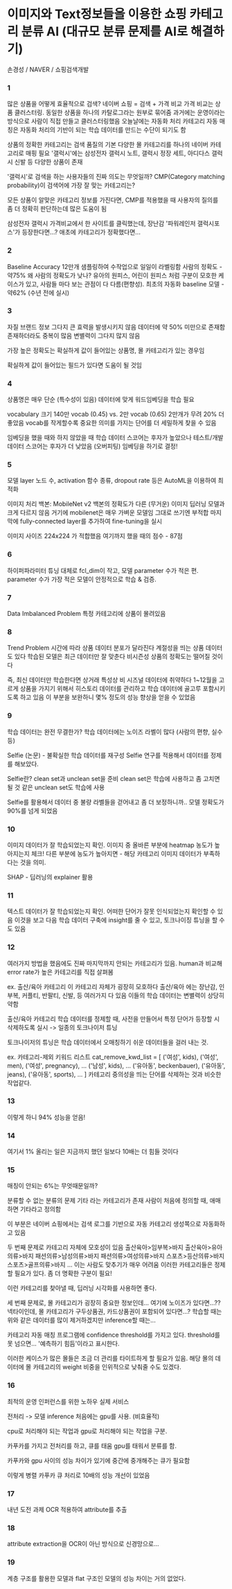 # 이미지와 Text정보들을 이용한 쇼핑 카테고리 분류 AI (대규모 분류 문제를 AI로 해결하기)

손경성 / NAVER / 쇼핑검색개발


### 1
많은 상품을 어떻게 효율적으로 검색?
네이버 쇼핑 = 검색 + 가격 비교
가격 비교는 상품 클러스터링. 동일한 상품을 하나의 카탈로그라는 원부로 묶어줌
과거에는 운영이라는 방식으로 사람이 직접 만들고 클러스터링했음
오늘날에는 자동화 처리
카테고리 자동 매칭은 자동화 처리의 기반이 되는 학습 데이터를 만드는 수단이 되기도 함

상품의 정확한 카테고리는 검색 품질의 기본
다양한 몰 카테고리를 하나의 네이버 카테고리로 매핑 필요
'갤럭시'에는 삼성전자 갤럭시 노트, 갤럭시 정장 세트, 아디다스 갤럭시 신발 등 다양한 상품이 존재

'갤럭시'로 검색을 하는 사용자들의 진짜 의도는 무엇일까?
CMP(Category matching probability)이 검색어에 가장 잘 맞는 카테고리는?

모든 상품이 알맞은 카테고리 정보를 가진다면, 
CMP를 적용했을 때 사용자의 질의를 좀 더 정확히 판단하는데 많은 도움이 됨

삼성전자 갤럭시 가격비교에서 
한 사이트를 클릭했는데, 장난감 '파워레인저 갤럭시포스'가 등장한다면...?
애초에 카테고리가 정확했다면...


### 2
Baseline Accuracy
12만개 샘플링하여 수작업으로 일일이 라벨링함
사람의 정확도 - 약75%
왜 사람의 정확도가 낮나?
유아의 원피스, 어린이 원피스 처럼 구분이 모호한 케이스가 있고, 사람들 마다 보는 관점이 다 다름(편향성).
최초의 자동화 baseline 모델 - 약62% (수년 전에 실시)


### 3
자질
브랜드 정보 그다지 큰 효력을 발생시키지 않음
데이터에 약 50% 미만으로 존재함
존재하더라도 중복이 많음
변별력이 그다지 많지 않음

가장 높은 정확도는 확실하게 값이 들어있는
상품명, 몰 카테고리가 있는 경우임

확실하게 값이 들어있는 필드가 있다면 
도움이 될 것임


### 4
상품명은 매우 단순 (특수성이 있음)
데이터에 맞게 워드임베딩을 학습 필요

vocabulary 크기
140만 vocab (0.45) vs. 2만 vocab (0.65)
2만개가 무려 20% 더 좋았음
vocab를 작게할수록 중요한 의미를 가지는 단어를 더 세밀하게 찾을 수 있음

임베딩을 했을 때와 하지 않았을 때
학습 데이터 스코어는 후자가 높았으나
테스트/개발 데이터 스코어는 후자가 더 낮았음 (오버피팅)
임베딩을 하기로 결정!


### 5
모델
layer 노드 수, activation 함수 종류, dropout rate 등은 AutoML을 이용하여 최적화

이미지 처리 백본: MobileNet v2
백본의 정확도가 다른 (무거운) 이미지 딥러닝 모델과 크게 다르지 않음
거기에 mobilenet은 매우 가벼운 모델임
그대로 쓰기엔 부적합
마지막에 fully-connected layer를 추가하여 fine-tuning을 실시

이미지 사이즈
224x224 가 적합했음
여기까지 했을 때의 점수 - 87점

### 6

하이퍼파라미터 튜닝
대체로 fcl_dim이 작고, 모델 parameter 수가 적은 편.
parameter 수가 가장 적은 모델이 안정적으로 학습 & 검증.


### 7

Data Imbalanced Problem
특정 카테고리에 상품이 몰려있음

### 8

Trend Problem
시간에 따라 상품 데이터 분포가 달라진다
계절성을 띄는 상품 데이터도 있다
학습된 모델은 최근 데이터만 잘 맞춘다
비시즌성 상품의 정확도는 떨어질 것이다

즉, 최신 데이터만 학습한다면 상거래 특성상 비 시즈널 데이터에 취약하다
1~12월을 고르게 상품을 가지기 위해서
히스토리 데이터를 관리하고 학습 데이터에 골고루 포함시키도록 하고 있음
이 부분을 보완하니 몇% 정도의 성능 향상을 얻을 수 있었음


### 9

학습 데이터는 완전 무결한가?
학습 데이터에는 노이즈 라벨이 많다 (사람의 편향, 실수 등)

Selfie (논문) - 불확실한 학습 데이터를 재구성
Selfie 연구를 적용해서 데이터를 정제를 해보았다.

Selfie란?
clean set과 unclean set을 준비
clean set은 학습에 사용하고
좀 고치면 될 것 같은 unclean set도 학습에 사용

Selfie를 활용해서
데이터 중 불량 라벨들을 걷어내고 좀 더 보정하니까..
모델 정확도가 90%를 넘게 되었음


### 10

이미지 데이터가 잘 학습되었는지 확인.
이미지 중 올바른 부분에 heatmap 농도가 높아지는지 체크!
다른 부분에 농도가 높아지면 - 해당 카테고리 이미지 데이터가 부족하다는 것을 의미.

SHAP - 딥러닝의 explainer 활용


### 11

텍스트 데이터가 잘 학습되었는지 확인.
어떠한 단어가 잘못 인식되었는지 확인할 수 있음
이것을 보고 다음 학습 데이터 구축에 insight를 줄 수 있고,
토크나이징 튜닝을 할 수도 있음


### 12

여러가지 방법을 했음에도 진짜 마지막까지 안되는 카테고리가 있음.
human과 비교해 error rate가 높은 카테고리를 직접 살펴봄

ex. 출산/육아 카테고리
이 카테고리 자체가 굉장히 모호하다
출산/육아 에는 장난감, 인부복, 커플티, 반팔티, 신발, 등 여러가지 다 있음
이들의 학습 데이터는 변별력이 상당히 약함

출산/육아 카테고리 학습 데이터를 정제할 때,
사전을 만들어서 특정 단어가 등장할 시 삭제하도록 실시
-> 일종의 토크나이저 튜닝

토크나이저의 튜닝은 학습 데이터에서 오매칭하기 쉬운 데이터들을 걸러 내는 것.

ex. 카테고리-제외 키워드 리스트
cat_remove_kwd_list = [
    ('여성', kids),
    ('여성', men),
    ('여성', pregnancy),
    ...
    ('남성', kids),
    ...
    ('유아동', beckenbauer),
    ('유아동', jeans),
    ('유아동', sports),
    ...
]
카테고리 중의성을 띄는 단어를 삭제하는 것과 비슷한 작업같다.


### 13
이렇게 하니
94% 성능을 얻음!


### 14
여기서 1% 올리는 일은
지금까지 했던 일보다 10배는 더 힘들 것이다


### 15
매칭이 안되는 6%는 무엇때문일까?

분류할 수 없는 분류의 문제 
기타 라는 카테고리가 존재
사람이 처음에 정의할 때, 애매하면 기타라고 정의함

이 부분은 네이버 쇼핑에서는 검색 로그를 기반으로
자동 카테고리 생성쪽으로 자동화하고 있음

두 번째 문제로 카테고리 자체에 모호성이 있음
출산육아>임부복>바지
출산육아>유아의류>바지
패션의류>남성의류>바지
패션의류>여성의류>바지
스포츠>등산의류>바지
스포츠>골프의류>바지
...
이는 사람도 맞추기가 매우 어려움
이러한 카테고리들은 정제할 필요가 있다. 좀 더 명확한 구분이 필요!

이런 카테고리를 찾아낼 때,
딥러닝 시각화를 사용하면 좋다.

세 번째 문제로,
몰 카테고리가 굉장히 중요한 정보인데... 여기에 노이즈가 있다면...??
넥타이인데, 몰 카테고리가 구두상품권, 카드상품권이 포함되어 있다면...?
학습할 때는 위와 같은 데이터를 많이 제거하겠지만
inference할 때는...

카테고리 자동 매칭 프로그램에 confidence threshold를 가지고 있다.
threshold를 못 넘으면... '예측하기 힘듬'이라고 표시한다.

이러한 케이스가 많은 몰들은 조금 더 관리를 타이트하게 할 필요가 있음.
해당 몰의 데이터에 몰 카테고리의 weight 비중을 인위적으로 낮춰줄 수도 있겠다.


### 16
최적의 운영 인퍼런스를 위한 노하우
실제 서비스

전처리 -> 모델 inference
처음에는 gpu를 사용. (비효율적)

cpu로 처리해야 되는 작업과 gpu로 처리해야 되는 작업을 구분.

카푸카를 가지고 전처리를 하고, 큐를 태움
gpu를 태워서 분류를 함.

카푸카와 gpu 사이의 성능 차이가 있기에 중간에 중개해주는 큐가 필요함

이렇게 병렬 카푸카 큐 처리로 10배의 성능 개선이 있었음


### 17
내년 도전 과제
OCR 적용하여 attribute를 추출


### 18
attribute extraction을 OCR이 아닌 방식으로
신경망으로... 


### 19
계층 구조를 활용한 모델과
flat 구조인 모델의 성능 차이는 거의 없었다.









